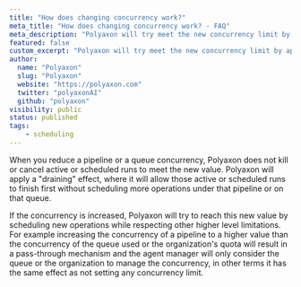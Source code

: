 ```yaml
---
title: "How does changing concurrency work?"
meta_title: "How does changing concurrency work? - FAQ"
meta_description: "Polyaxon will try meet the new concurrency limit by applying a draining effect if the concurrency is reduced, or schedule more operations is increased."
featured: false
custom_excerpt: "Polyaxon will try meet the new concurrency limit by applying a draining effect if the concurrency is reduced, or schedule more operations is increased."
author:
  name: "Polyaxon"
  slug: "Polyaxon"
  website: "https://polyaxon.com"
  twitter: "polyaxonAI"
  github: "polyaxon"
visibility: public
status: published
tags:
    - scheduling
---
```


When you reduce a pipeline or a queue concurrency, Polyaxon does not kill or cancel active or scheduled runs to meet the new value.
Polyaxon will apply a "draining" effect, where it will allow those active or scheduled runs to finish first without scheduling more operations under that pipeline or on that queue.

If the concurrency is increased, Polyaxon will try to reach this new value by scheduling new operations while respecting other higher level limitations. 
For example increasing the concurrency of a pipeline to a higher value than the concurrency of the queue used or the organization's quota will result 
in a pass-through mechanism and the agent manager will only consider the queue or the organization to manage the concurrency, in other terms it has the same effect as not setting any concurrency limit.  
